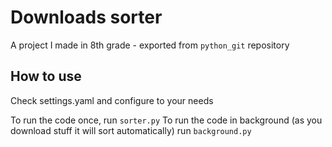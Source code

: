 # Downloads sorter
A project I made in 8th grade - exported from `python_git` repository

## How to use
Check settings.yaml and configure to your needs

To run the code once, run `sorter.py`
To run the code in background (as you download stuff it will sort automatically) run `background.py`